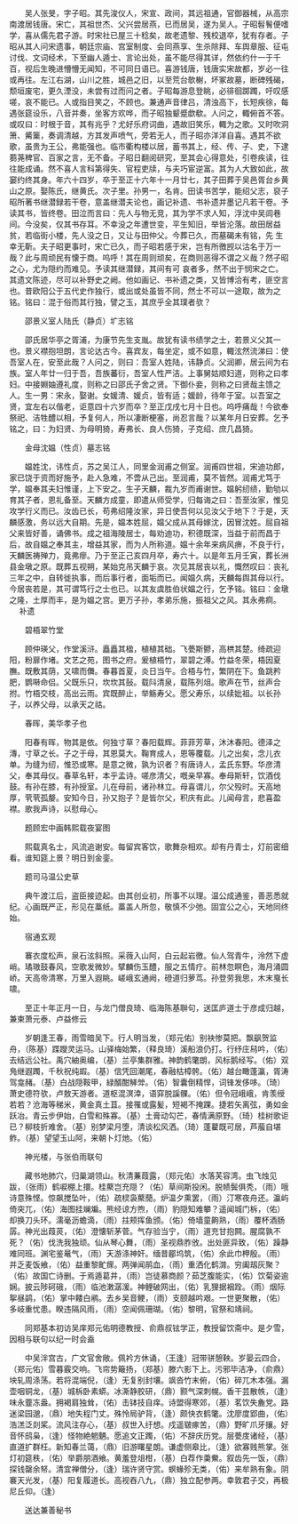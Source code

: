 <!-- { "loadSidebar": true } -->
　　吴人张旻，字子昭。其先浚仪人，宋宣、政间，其远祖通，官御器械，从高宗南渡居钱唐。宋亡，其祖世杰、父兴尝居燕，已而居吴，遂为吴人。子昭髫鬌便嗜学，喜从儒先君子游。时宋社已屋三十稔矣，故老遗黎、残校退卒，犹有存者。子昭从其人问宋遗事，朝廷宗庙、宫室制度、会同燕享、生杀除拜、车舆章服、征屯讨伐、文词经术，下至幽人遁士、言论出处，虽不能尽得其详，然依约什一于千百，视后生晚进懵懵无闻知，不可同日语已。喜游钱唐，钱唐实宋故都，岁必一往或再往。左江右湖，山川之胜，城邑之旧，以至荒台欹榭，坏冢故墓，断碑残碣，颓垣废宅，更久湮没，未尝有过而问之者。子昭每游息登眺，必徘徊踯躅，吁叹感嗟，哀不能已。人或指目笑之，不顾也。兼通声音律吕，清浊高下，长短疾徐，每遇张筵设乐，八音并奏，坐客方欢哗，而子昭独颦蹙歔欷。人问之，輙俯首不答。或叹曰：时根于音，其有兆乎？尤好乐府词曲，遇故旧笑乐，輙为之歌。又时吹洞箫、觱篥，奏调清越，方其发声喷气，旁若无人，而子昭亦洋洋自喜。遇其不欲歌，虽贵为王公，弗能强也。临市衢构楼以居，蓄书其上，经、传、子、史，下逮蒭荛稗官、百家之言，无不备。子昭日翻阅研究，至其会心得意处，引卷疾读，往往能成诵。然不喜人言科第得失、官程吏牍，与夫巧宦逆富。其为人大致如此，故窭约终其身。年六十四岁，卒于至正十六年十一月廿七，其子田葬于吴邑胥台乡黄山之原。娶陈氏，继黄氏。次子里。孙男一，名肯。田读书苦学，能绍父志，裒子昭所著书继潜録若干卷，意盖继潜夫论也，画记补遗、书补遗并墨记凡若干卷。予读其书，皆终卷。田泣而言曰：先人与物无竞，其为学不求人知，浮沈中吴闾巷间。今没矣，仅其书存耳。不幸没之年遭世变，平生知旧，举皆沦落。故田居益贫，若临街小楼，先人没之日，又让与田仲父。今葬已久，而墓碣未有铭，先 生幸无靳。夫子昭更事时，宋亡已久，而子昭若感于宋，岂有所徼觊以沽名于万一哉？此与周顽民有懐于商。呜呼！其在周则顽矣，在商则恶得不谓之义哉？然子昭之心，尤为隠约而难见。予读其继潜録，其间有可 哀者多，然不出于悯宋之亡。其遗文陈迹，尽可以补野史之阙。他如画记、书补遗之类，又皆博洽有考，匪空言也。昔欧阳公于五代史作独行，或出或处虽皆不同，然士不可以一途取，故为之铭。铭曰：混于俗而其行独，譬之玉，其庶乎全其璞者欤？

　　邵景义室人陆氏（静贞）圹志铭

　　邵氏居华亭之胥浦，为康节先生支胤。故犹有读书绩学之士，若景义父其一也。景义襟抱坦朗，言论达古今。喜宾友，每坐定，或不如意，輙泫然流涕曰：使吾室人在，安至此哉？人问之，则曰：吾室人姓陆，讳静贞。父润卿，居云间为右族。室人年廿一归于吾，吾族蕃衍，吾室人性严洁。上事舅姑顺妇道，则称之曰孝妇。中接婣妯遵礼度，则称之曰邵氏子舍之贤。下御仆妾，则称之曰贤哉主馈之人。生一男：宋永，娶谢。女媛清、媛贞，皆有适；媛龄，待年于室。以吾室之贤，宜左右以偕老，讵意四十六岁而卒？至正戊戌七月十日也。呜呼痛哉！今欲奉祭祀、洁牲醴以相，予复何人，所以凄断梗塞，尚忍言哉？以某年月日安葬。乞予铭之，曰：为妇贤、为母明猗，寿弗长、良人伤猗，子克绍、庶几昌猗。

　　金母沈媪（性贞）墓志铭

　　媪姓沈，讳性贞，苏之吴江人，同里金润甫之侧室。润甫四世祖，宋迪功郎，家已饶于资而好施予，赴人急难，不啻从己出。至润甫，莫不皆然。润甫尤笃于学，媪奉其夫妇惟谨，上下安之。生子天麟，裁九岁而甫谢世。媪躬纫绩，勤劬以育其子者，恩礼备至。天麟方成童，即遣从师受学，归每诲之曰：吾至汝家，惟见攻学行义而已。汝齿已长，苟弗绍隆汝家，异日使吾何以见汝父于地下？于是，天麟感激，务以远大自期。先是，媪本姓屈，媪父成从其母嫁沈，因冒沈姓。屈自祖父来皆好善，诵佛书。成之祖海陵居士，每劝迪功，积德既深，当益于前而昌于后，故自媪之奉其主，增益其家，而为人所称道。媪十余年来病风痹，不良于行，天麟医祷殚力，竟弗瘳。乃于至正己亥四月卒，寿六十。以是年五月壬寅，葬长洲县金墩之原。既葬五视朔，某始克吊天麟于哀。次见其居丧以礼，慨然叹曰：丧礼三年之中，自转徙执事，而后事行者，面垢而已。闻媪久病，天麟每舆其母以行。今居丧若是，其可谓笃行之士也已。以其友虞胜伯状媪之行，乞予铭。铭曰：金墩之隆，土厚而丰，是为媪之宫。更万子孙，孝弟乐施，振祖父之风。其永弗痌。  
　 
补遗

　　碧梧翠竹堂

　　顾仲瑛父，作堂溪浒。矗矗其楹，植植其础。飞甍斯鬰，高栱其楚。绮疏迎阳，粉扉作堵。文艺之苑，图书之府。爰植梧竹，翠碧之溥。竹益冬荣，梧因夏膴。既敷其荫，又啸而儛。春暮首夏，炎日当午。合梧与竹，繁阴在下。鱼跳矜肥，鹦啭命侣。父既乐只，坎坎其鼔。载阧清泉，载陈列俎。歌声在节，丝声合拊。竹梧交枝，高出云雨。宾既醉止，举觞寿父。愿父寿乐，以续妣祖。以长孙子，以养父母，以承天之祜。

　　春晖，美华孝子也

　　阳春有晖，物其是依。何独寸草？春阳载辉。菲菲芳草，沐沐春阳。德泽之漙，寸草之长。子之于母，其恩莫大。鞠育成人，恩等覆载。儿之出矣，念儿衣单。为缝为纫，惟恐或寒。是意之微，孰为识者？有唐诗人，孟氏东野。华彦清父，奉其母仪。春草名轩，本乎孟诗。嗟彦清父，嘅亲早寡。奉母斯轩，饮酒伐鼓。有孙在膝，有孙授室。儿在母前，诸孙林立。母喜谓儿，尔父殁时。天高地厚，茕茕孤嫠。安知今日，孙又抱子？是皆尔父，积庆有此。儿闻母言，悲喜盈襟。歌我声诗，以慰母心。

　　题顾宏中画韩熙载夜宴图

　　熙载真名士，风流追谢安。每留宾客饮，歌舞杂相欢。却有丹青士，灯前密细看。谁知筵上景？明日到金銮。

　　题司马温公史草

　　典午渡江后，盗臣接迹起。由其创业初，所事不以理。温公成通鉴，善恶悉就纪。心画既严正，形见在藁纸。藁盖人所忽，敬慎不少弛。固宜公之心，天地同终始。

　　宿通玄观

　　褰衣度松声，泉石泫斜照。采薇入山阿，白云起岩徼。仙人驾青牛，泠然下虚峭。璚璈鼓春风，空歌发微妙。擘麟伤玉醴，服之五情疗。前林忽瞑色，海月涌圆峤。天高帝清寒，万里入遐眺。嵯峨玄通阙，磴道归萝茑。孙登劳我思，木末戛长啸。

　　至正十年正月一日，与龙门僧良琦、临海陈基聨句，送匡庐道士于彦成归越，兼柬萧元泰、卢益修云

　　岁朝逢王春，雨雪暗吴下。行人明当发，（郑元佑）别袂惨莫把。飘飖贺监舟，（陈基）蹀躞灵运马。山驿梅始繁，（释良琦）溪船浪仍打。行纾庄舄吟，（佑）去结远公社。禹穴紬奥编，（基）兰亭集群雅。神韵鹤氅朗，风标鹅经写。（佑）双鳬继遐躅，千秋祝纯嘏。（基）信凭回潮尾，春融枯樟骻。（佑）越台瞰蓬瀛，胥涛驾龛赭。（基）白战隠鞍甲，緑醑酣觲斚。（佑）智囊倒精悍，词锋发侈哆。（琦）萧史德符欤，卢敖天游者。道枢混溟涬，语穽脱謑髁。（佑）但令冠峨峨，肯羡绶若若？沧海等稊米，黄金真土苴。接罹或露髪，短褐不掩踝。捷若矢离弦，勇如金跃冶。青云步伊始，白雪和殊寡。（基）土膏动勾芒，春情满原野。（琦）桂树歌讵已？柳枝折难舍。（基）别梦梁月堕，清谈松风洒。（琦）蓬藋既可居，芦菔自堪鲊。（基）望望玉山阿，来朝卜灯灺。（佑）

　　神光楼，与张伯雨联句

　　藏书地肺穴，归巢湖领山。秋清蒹葭露，（郑元佑）水落芙容湾。虫飞烛见跋，（张雨）鹤唳棚上擐。桂藂岂充隠？（佑）草间斯投闲。脱帻鬓俱秃，（雨）哦诗意殊悭。惊飙搅坠叶，（佑）疏棂袅藂蕑。炉温夕熏罢，（雨）汀寒夜舟还。瀛屿倚突兀，（佑）海图挂斓斒。熊经谅方煦，（雨）豹隠知难攀？遥闻城门柝，（佑）却换刀头环。濡毫沥蟾滴，（雨）拄颊挥鱼颁。（佑）倚墙童齁熟，（雨）覆杯酒肠孱。神光出葭菼，（佑）澄懐斩茅菅。气存验当宁，（雨）道充甘抱闗。腥腐孰不死？（佑）伐洗我独顽。仙从琴心舞，（雨）圣视鼎胙攽。出处匪异致，（佑）躁静难同班。渊宅鉴鼌气，（雨）天游涤神奸。缅昔郿坞筑，（佑）余此巾柙殷。（雨）并乏麦饭飨，（佑）益重黎甿瘝。两弹闻鹃血，（雨）重洒化鹤潸。穷阖刼灰聚？（佑）故国亡诗删。于焉遁葛井，（雨）岂徒慕商颜？茹芝腹能实，（佑）饮菊姿逾娴。披云陟砢硪，（雨）临池潄潺湲。神鲤破网出，（佑）乳狸据裀跧。（雨）烟际挐昼鹢，（佑）掌中餧白鹇。去乡吴音鲠，（雨）支颐越吟艰。一世更聚散，（佑）多岐重忧患。睽违隔风雨，（雨）空闻佩珊瑚。（佑）黎明，官祭和靖祠。

　　同郑基本初访吴庠郑元佑明德教授、俞鼎叔铉学正，教授留饮斋中。是夕雪，因相与联句以纪一时会盍

　　中吴泮宫古，广文官舍敞。佩衿方休诵，（王逢）冠带骈憩鞅。岁晏云四合，（郑元佑）雪暮霰交响。飞帘势簸扬，（郑基）滕六影下上。污邪毕洁净，（俞鼎）坱轧周涤荡。若将混端倪，（逢）无复别封壤。飒沓竹末俯，（佑）碎兀木本强。漏壶咽铜龙，（基）城柝卧素蟒。冰澌静胶研，（鼎）颢气深刺幌。香干芸散帙，（逢）味永虀冻盎。拥褐肩独耸，（佑）击钵技自痒。诗盟得寒郊，（基）茗饮失麁党。路迷梁园邈，（鼎）地失程门丈。殊怜局驴背，（逢）颇快衣鹤氅。沈廖度郢曲，（佑）浩溔泛剡桨。流风注存心，（基）叔世入纡想。戍遥皲瘃苦，（鼎）野旷爪牙攘。好音怀鸱枭，（逢）怪物絶魍魉。愿追文正躅，（佑）不辞庆历党。层甍庋诸经，（基）直道扩群枉。新知春兰蔼，（鼎）旧游曙星朗。谦虚侧皋比，（逢）欲寡贱熊掌。张灯初筵秩，（佑）举爵朋酒飨。黄羞登俎柑，（基）白荐作羮鮝。叙齿先一饭，（鼎）探钱罄余帑。清宜禅僧分，（逢）瑞许贤守赏。螟蝝殄无类，（佑）来牟熟有象。阴褰天光发，（基）阳复履道长。高视吞八九，（鼎）独立配参两。幸敦君子交，再极尼丘仰。（逢）

　　送达兼善秘书

